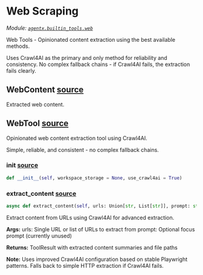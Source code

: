 # Web Scraping

*Module: [`agentx.builtin_tools.web`](https://github.com/dustland/agentx/blob/main/src/agentx/builtin_tools/web.py)*

Web Tools - Opinionated content extraction using the best available methods.

Uses Crawl4AI as the primary and only method for reliability and consistency.
No complex fallback chains - if Crawl4AI fails, the extraction fails clearly.

## WebContent <a href="https://github.com/dustland/agentx/blob/main/src/agentx/builtin_tools/web.py#L22" class="source-link" title="View source code">source</a>

Extracted web content.

## WebTool <a href="https://github.com/dustland/agentx/blob/main/src/agentx/builtin_tools/web.py#L33" class="source-link" title="View source code">source</a>

Opinionated web content extraction tool using Crawl4AI.

Simple, reliable, and consistent - no complex fallback chains.

### __init__ <a href="https://github.com/dustland/agentx/blob/main/src/agentx/builtin_tools/web.py#L40" class="source-link" title="View source code">source</a>

```python
def __init__(self, workspace_storage = None, use_crawl4ai = True)
```
### extract_content <a href="https://github.com/dustland/agentx/blob/main/src/agentx/builtin_tools/web.py#L49" class="source-link" title="View source code">source</a>

```python
async def extract_content(self, urls: Union[str, List[str]], prompt: str = 'Extract main content') -> ToolResult
```

Extract content from URLs using Crawl4AI for advanced extraction.

**Args:**
    urls: Single URL or list of URLs to extract from
    prompt: Optional focus prompt (currently unused)

**Returns:**
    ToolResult with extracted content summaries and file paths

**Note:** Uses improved Crawl4AI configuration based on stable Playwright patterns.
Falls back to simple HTTP extraction if Crawl4AI fails.
